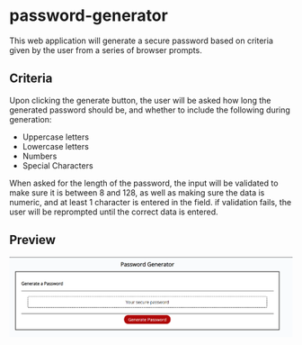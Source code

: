 # password-generator

This web application will generate a secure password based on criteria given by the user from a series of browser prompts.

## Criteria
Upon clicking the generate button, the user will be asked how long the generated password should be, and whether to include the following during generation: 
 * Uppercase letters
 * Lowercase letters
 * Numbers
 * Special Characters
 
When asked for the length of the password, the input will be validated to make sure it is between 8 and 128, as well as making sure the data is numeric, and at least 1 character is entered in the field. if validation fails, the user will be reprompted until the correct data is entered.

## Preview

![alt text](https://github.com/bhicks927/ideal-memory/blob/main/78deda48349b72c06d1a8abaca031df8.png)
